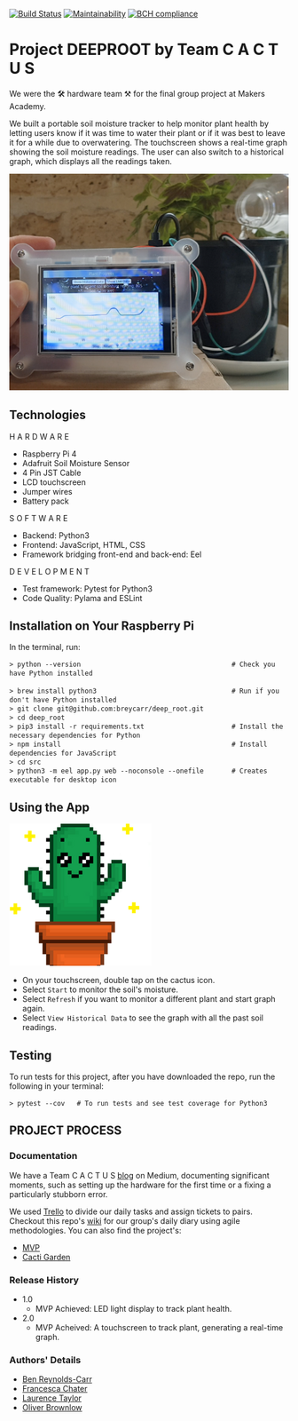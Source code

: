 [![Build Status](https://travis-ci.com/breycarr/deep_root.svg?branch=master)](https://travis-ci.com/breycarr/deep_root) [![Maintainability](https://api.codeclimate.com/v1/badges/3dc1d964235155d65b53/maintainability)](https://codeclimate.com/github/breycarr/deep_root/maintainability) [![BCH compliance](https://bettercodehub.com/edge/badge/breycarr/deep_root?branch=master)](https://bettercodehub.com/)

# Project DEEPROOT by Team C A C T U S
We were the 🛠  hardware team ⚒ for the final group project at Makers Academy.  

We built a portable soil moisture tracker to help monitor plant health by letting users know if it was time to water their plant or if it was best to leave it for a while due to overwatering. The touchscreen shows a real-time graph showing the soil moisture readings. The user can also switch to a historical graph, which displays all the readings taken.

![final](public/images/final.png)

## Technologies 

H A R D W A R E 

* Raspberry Pi 4 
* Adafruit Soil Moisture Sensor
* 4 Pin JST Cable
* LCD touchscreen
* Jumper wires
* Battery pack 

S O F T W A R E 
* Backend: Python3
* Frontend: JavaScript, HTML, CSS
* Framework bridging front-end and back-end: Eel

D E V E L O P M E N T
* Test framework: Pytest for Python3 
* Code Quality: Pylama and ESLint

## Installation on Your Raspberry Pi

In the terminal, run:

```
> python --version                                      # Check you have Python installed

> brew install python3                                  # Run if you don't have Python installed 
> git clone git@github.com:breycarr/deep_root.git
> cd deep_root
> pip3 install -r requirements.txt                      # Install the necessary dependencies for Python
> npm install                                           # Install dependencies for JavaScript 
> cd src
> python3 -m eel app.py web --noconsole --onefile       # Creates executable for desktop icon
```

## Using the App


![Cacti](public/images/app_icon.png_256x256.png)
- On your touchscreen, double tap on the cactus icon.
- Select `Start` to monitor the soil's moisture.
- Select `Refresh` if you want to monitor a different plant and start graph again.
- Select `View Historical Data` to see the graph with all the past soil readings.



## Testing

To run tests for this project, after you have downloaded the repo, run the following in your terminal:

```
> pytest --cov   # To run tests and see test coverage for Python3     
```

## PROJECT PROCESS


### Documentation

We have a Team C A C T U S [blog](https://medium.com/@makers_c_a_c_t_u_s) on Medium, documenting significant moments, such as setting up the hardware for the first time or a fixing a particularly stubborn error.

We used [Trello](https://trello.com/b/DZAhiebz/c-a-c-t-u-s) to divide our daily tasks and assign tickets to pairs. Checkout this repo's [wiki](https://github.com/breycarr/deep_root/wiki) for our group's daily diary using agile methodologies. You can also find the project's:
- [MVP](https://github.com/breycarr/deep_root/wiki/MVP)
- [Cacti Garden](https://github.com/breycarr/deep_root/wiki/Cacti-Garden)


### Release History

* 1.0
    * MVP Achieved: LED light display to track plant health.
* 2.0
    * MVP Acheived: A touchscreen to track plant, generating a real-time graph.


### Authors' Details

* [Ben Reynolds-Carr](https://github.com/breycarr) 
* [Francesca Chater](https://github.com/fetc90) 
* [Laurence Taylor](https://github.com/LaurenceTaylor) 
* [Oliver Brownlow](https://github.com/olliebrownlow)
